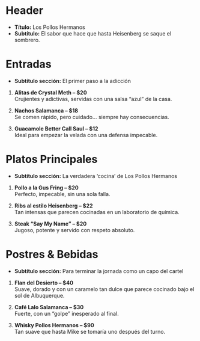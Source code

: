 # Header
- **Título:** Los Pollos Hermanos  
- **Subtítulo:** El sabor que hace que hasta Heisenberg se saque el sombrero.  

# Entradas
- **Subtítulo sección:** El primer paso a la adicción  

1. **Alitas de Crystal Meth – $20**  
   Crujientes y adictivas, servidas con una salsa “azul” de la casa.  

2. **Nachos Salamanca – $18**  
   Se comen rápido, pero cuidado… siempre hay consecuencias.  

3. **Guacamole Better Call Saul – $12**  
   Ideal para empezar la velada con una defensa impecable.  

# Platos Principales
- **Subtítulo sección:** La verdadera ‘cocina’ de Los Pollos Hermanos  

1. **Pollo a la Gus Fring – $20**  
   Perfecto, impecable, sin una sola falla.  

2. **Ribs al estilo Heisenberg – $22**  
   Tan intensas que parecen cocinadas en un laboratorio de química.  

3. **Steak “Say My Name” – $20**  
   Jugoso, potente y servido con respeto absoluto.  

# Postres & Bebidas
- **Subtítulo sección:** Para terminar la jornada como un capo del cartel  

1. **Flan del Desierto – $40**  
   Suave, dorado y con un caramelo tan dulce que parece cocinado bajo el sol de Albuquerque.  

2. **Café Lalo Salamanca – $30**  
   Fuerte, con un “golpe” inesperado al final.  

3. **Whisky Pollos Hermanos – $90**  
   Tan suave que hasta Mike se tomaría uno después del turno.  
